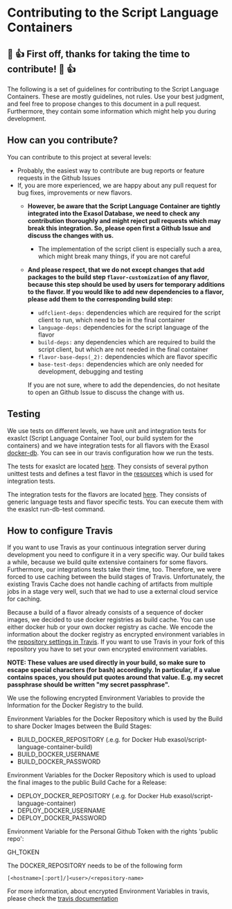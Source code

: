 # Contributing to the Script Language Containers

## :tada: :+1: First off, thanks for taking the time to contribute! :tada: :+1:

The following is a set of guidelines for contributing to the Script Language Containers. 
These are mostly guidelines, not rules. Use your best judgment, and feel free 
to propose changes to this document in a pull request. 
Furthermore, they contain some information which might help you during development.

## How can you contribute?

You can contribute to this project at several levels:
- Probably, the easiest way to contribute are bug reports or feature requests in the Github Issues
- If, you are more experienced, we are happy about any pull request for bug fixes, improvements or new flavors. 
    - **However, be aware that the Script Language Container are tightly integrated into the Exasol Database, 
    we need to check any contribution thoroughly and might reject pull requests which may break this integration. 
    So, please open first a Github Issue and discuss the changes with us.**
        - The implementation of the script client is especially such a area, 
        which might break many things, if you are not careful
    - **And please respect, that we do not except changes that add packages to the build step 
    `flavor-customization` of any flavor, because this step should be used by users for 
    temporary additions to the flavor. If you would like to add new dependencies to a flavor, 
    please add them to the corresponding build step:**
        - `udfclient-deps:` dependencies which are required for the script client to run, 
        which need to be in the final container
        - `language-deps:` dependencies for the script language of the flavor
        - `build-deps:` any dependencies which are required to build the script client,
        but which are not needed in the final container
        - `flavor-base-deps(_2):` dependencies which are flavor specific
        - `base-test-deps:` dependencies which are only needed for development, debugging and testing
    
        If you are not sure, where to add the dependencies, 
        do not hesitate to open an Github Issue to discuss the change with us.
        
## Testing

We use tests on different levels, we have unit and integration tests for exaslct (Script Language Container Tool, 
our build system for the containers) and we have integration tests for all flavors with the Exasol 
[docker-db](https://github.com/exasol/docker-db). 
You can see in our travis configuration how we run the tests.

The tests for exaslct are located [here](exaslct_src/test). 
They consists of several python unittest tests and 
defines a test flavor in the [resources](exaslct_src/test/resources)
which is used for integration tests.

The integration tests for the flavors are located [here](tests). 
They consists of generic language tests and flavor specific tests.
You can execute them with the exaslct run-db-test command.

## How to configure Travis

If you want to use Travis as your continuous integration server during development 
you need to configure it in a very specific way. Our build takes a while, 
because we build quite extensive containers for some flavors. 
Furthermore, our integrations tests take their time, too. 
Therefore, we were forced to use caching between the build stages of Travis. 
Unfortunately, the existing Travis Cache does not handle caching of artifacts 
from multiple jobs in a stage very well, such that we had to use a 
external cloud service for caching.

Because a build of a flavor already consists of a sequence of docker images, 
we decided to use docker registries as build cache. You can use either docker hub or 
your own docker registry as cache. We encode the information about the docker registry
as encrypted environment variables in the 
[repository settings in Travis](https://docs.travis-ci.com/user/environment-variables/#defining-variables-in-repository-settings). 
If you want to use Travis in your fork of this repository 
you have to set your own encrypted environment variables.

**NOTE: These values are used directly in your build, 
so make sure to escape special characters (for bash) 
accordingly. In particular, if a value contains spaces, 
you should put quotes around that value. E.g. my secret 
passphrase should be written "my secret passphrase".**

We use the following encrypted Environment Variables 
to provide the Information for the Docker Registry to the build.

Environment Variables for the Docker Repository which is used by the Build 
to share Docker Images between the Build Stages: 
- BUILD_DOCKER_REPOSITORY (.e.g. for Docker Hub exasol/script-language-container-build)
- BUILD_DOCKER_USERNAME
- BUILD_DOCKER_PASSWORD

Environment Variables for the Docker Repository which is used to 
upload the final images to the public Build Cache for a Release: 
- DEPLOY_DOCKER_REPOSITORY (.e.g. for Docker Hub exasol/script-language-container)
- DEPLOY_DOCKER_USERNAME
- DEPLOY_DOCKER_PASSWORD

Environment Variable for the Personal Github Token with the rights 'public repo':

GH_TOKEN

The DOCKER_REPOSITORY needs to be of the following form 

    [<hostname>[:port]/]<user>/<repository-name>
    
For more information, about encrypted Environment Variables in travis, 
please check the [travis documentation](https://docs.travis-ci.com/user/environment-variables/#defining-encrypted-variables-in-travisyml)